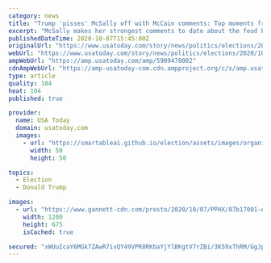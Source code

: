 ```yaml
---
category: news
title: "Trump 'pisses' McSally off with McCain comments: Top moments from debate with Mark Kelly in battleground Arizona"
excerpt: "McSally makes her strongest comments to date about the feud between the late U.S. Sen. John McCain and Trump; Kelly talks about his wife, Gabby Giffords."
publishedDateTime: 2020-10-07T15:45:00Z
originalUrl: "https://www.usatoday.com/story/news/politics/elections/2020/10/07/martha-mcsally-trump-pisses-me-off-when-he-attacks-john-mccain-mark-kelly-debate/5909478002/?ref=hvper.com"
webUrl: "https://www.usatoday.com/story/news/politics/elections/2020/10/07/martha-mcsally-trump-pisses-me-off-when-he-attacks-john-mccain-mark-kelly-debate/5909478002/?ref=hvper.com"
ampWebUrl: "https://amp.usatoday.com/amp/5909478002"
cdnAmpWebUrl: "https://amp-usatoday-com.cdn.ampproject.org/c/s/amp.usatoday.com/amp/5909478002"
type: article
quality: 104
heat: 104
published: true

provider:
  name: USA Today
  domain: usatoday.com
  images:
    - url: "https://smartableai.github.io/election/assets/images/organizations/usatoday.com-50x50.jpg"
      width: 50
      height: 50

topics:
  - Election
  - Donald Trump

images:
  - url: "https://www.gannett-cdn.com/presto/2020/10/07/PPHX/87b17001-e9af-4f96-82a5-e6964304b08e-Sen._Martha_McSally_Mark_Kelly_Rob_Schumacher_The_Republic.jpg?auto=webp&crop=1749,984,x1,y10&format=pjpg&width=1200"
    width: 1200
    height: 675
    isCached: true

secured: "xWUuIcaY6MGk7ZAwR7ivQY49VPR8RKbaYjYlBKgtV7rZBi/3K59xThRM/GgJpwprhFd48wF5fIUxfh5Sz3seR19pEZz4FIMgso0+xhJFl63RNhXuSNjAp3OY2Ji3FHnTm/JPumuWnL+n+6Bh/r/c8WaZvV8qisqGLo9Oxe9jtbZB7PSkiAs+VR9WY/rEBCyycivO3Tf43LprQdIQWMsF3HYYqFNoKoB0iGPVKVfDUtVHzTOWuvu3cORspv3JP3QzlqwF7xpQ+5RznF9R6CRl3ZCd+bEhDb4sxFTgJS+bmLDZ/aaXG1k3yWnrCBQeZKOCLMQ1dOsTFeTJvHWPJkSLjjG59KYaJQq+2d37ARZ6z4E=;+xQpBQ5LDJnSePVSrSyL+g=="
---
```


